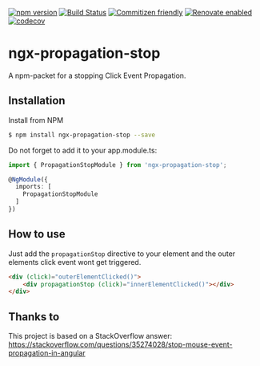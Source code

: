 [![npm version](https://badge.fury.io/js/ngx-propagation-stop.svg)](https://badge.fury.io/js/ngx-propagation-stop)
[![Build Status](https://dev.azure.com/DanielHabenicht/ngx-propagation-stop/_apis/build/status/DanielHabenicht.ngx-propagation-stop?branchName=master)](https://dev.azure.com/DanielHabenicht/ngx-propagation-stop/_build/latest?definitionId=3&branchName=master)
[![Commitizen friendly](https://img.shields.io/badge/commitizen-friendly-brightgreen.svg)](http://commitizen.github.io/cz-cli/)
[![Renovate enabled](https://img.shields.io/badge/renovate-enabled-brightgreen.svg)](https://renovatebot.com/)
[![codecov](https://codecov.io/gh/DanielHabenicht/ngx-propagation-stop/branch/master/graph/badge.svg)](https://codecov.io/gh/DanielHabenicht/ngx-propagation-stop)

# ngx-propagation-stop

A npm-packet for a stopping Click Event Propagation.

## Installation

Install from NPM

```bash
$ npm install ngx-propagation-stop --save
```

Do not forget to add it to your app.module.ts:

```typescript
import { PropagationStopModule } from 'ngx-propagation-stop';

@NgModule({
  imports: [
    PropagationStopModule
  ]
})
```

## How to use

Just add the `propagationStop` directive to your element and the outer elements click event wont get triggered.

```html
<div (click)="outerElementClicked()">
    <div propagationStop (click)="innerElementClicked()"></div>
</div>
```

## Thanks to

This project is based on a StackOverflow answer: https://stackoverflow.com/questions/35274028/stop-mouse-event-propagation-in-angular
